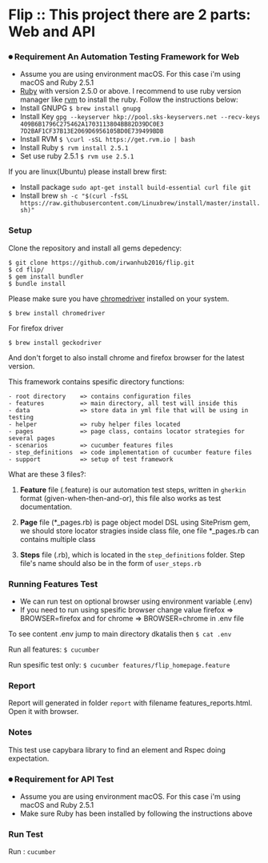 # Flip :: This project there are 2 parts: Web and API

###  ⏺ Requirement An Automation Testing Framework for Web
* Assume you are using environment macOS. For this case i'm using macOS and Ruby 2.5.1
* [Ruby](https://www.ruby-lang.org/en/) with version 2.5.0 or above. I recommend to use ruby version manager like [rvm](https://rvm.io/) to install the ruby. Follow the instructions below:
* Install GNUPG `$ brew install gnupg`
* Install Key `gpg --keyserver hkp://pool.sks-keyservers.net --recv-keys 409B6B1796C275462A1703113804BB82D39DC0E3 7D2BAF1CF37B13E2069D6956105BD0E739499BDB`
* Install RVM `$ \curl -sSL https://get.rvm.io | bash`
* Install Ruby `$ rvm install 2.5.1`
* Set use ruby 2.5.1 `$ rvm use 2.5.1`

If you are linux(Ubuntu) please install brew first:
* Install package `sudo apt-get install build-essential curl file git`
* Install brew `sh -c "$(curl -fsSL https://raw.githubusercontent.com/Linuxbrew/install/master/install.sh)"`

### Setup
Clone the repository and install all gems depedency:
```shell
$ git clone https://github.com/irwanhub2016/flip.git
$ cd flip/
$ gem install bundler
$ bundle install
```
Please make sure you have [chromedriver](https://sites.google.com/a/chromium.org/chromedriver/) installed on your system.

`$ brew install chromedriver`

For firefox driver

`$ brew install geckodriver`

And don't forget to also install chrome and firefox browser for the latest version.

This framework contains spesific directory functions:
```
- root directory    => contains configuration files
- features          => main directory, all test will inside this
- data              => store data in yml file that will be using in testing
- helper            => ruby helper files located
- pages             => page class, contains locator strategies for several pages
- scenarios         => cucumber features files
- step_definitions  => code implementation of cucumber feature files
- support           => setup of test framework
```

What are these 3 files?:

1. **Feature** file (.feature) is our automation test steps, written in `gherkin` format (given-when-then-and-or), this file also works as test documentation. 

2. **Page**  file (*_pages.rb) is page object model DSL using SitePrism gem, we should store locator stragies inside class file, one file *_pages.rb can contains multiple class

3. **Steps** file (.rb), which is located in the `step_definitions` folder. Step file's name should also be in the form of `user_steps.rb`


### Running Features Test
* We can run test on optional browser using environment variable (.env)
* If you need to run using spesific browser change value firefox => BROWSER=firefox and for chrome => BROWSER=chrome in .env file

To see content .env jump to main directory dkatalis then `$ cat .env`

Run all features: `$ cucumber`

Run spesific test only: `$ cucumber features/flip_homepage.feature`

### Report

Report will generated in folder `report` with filename features_reports.html. Open it with browser.

### Notes
This test use capybara library to find an element and Rspec doing expectation.

### ⏺ Requirement for API Test
* Assume you are using environment macOS. For this case i'm using macOS and Ruby 2.5.1
* Make sure Ruby has been installed by following the instructions above

### Run Test

Run : `cucumber`